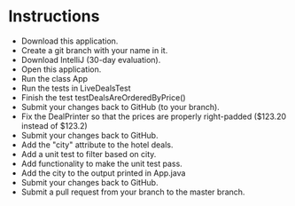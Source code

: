 Instructions
============

* Download this application.
* Create a git branch with your name in it.
* Download IntelliJ (30-day evaluation).
* Open this application.
* Run the class App
* Run the tests in LiveDealsTest
* Finish the test testDealsAreOrderedByPrice()
* Submit your changes back to GitHub (to your branch).
* Fix the DealPrinter so that the prices are properly right-padded ($123.20 instead of $123.2)
* Submit your changes back to GitHub.
* Add the "city" attribute to the hotel deals.
* Add a unit test to filter based on city.
* Add functionality to make the unit test pass.
* Add the city to the output printed in App.java
* Submit your changes back to GitHub.
* Submit a pull request from your branch to the master branch.
